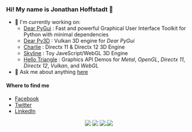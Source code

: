 ### Hi! My name is Jonathan Hoffstadt 👋

- 🔭 I'm currently working on:
  * [Dear PyGui](https://github.com/hoffstadt/DearPyGui) : Fast and powerful Graphical User Interface Toolkit for Python with minimal dependencies
  * [Dear Py3D](https://github.com/hoffstadt/DearPy3D) : Vulkan 3D engine for _Dear PyGui_
  * [Charlie](https://github.com/hoffstadt/Charlie) : Directx 11 & Directx 12 3D Engine
  * [Skyline](https://github.com/hoffstadt/Skyline) : Toy JaveScript/WebGL 3D Engine
  * [Hello Triangle](https://github.com/hoffstadt/HelloTriangle) : Graphics API Demos for _Metal_, _OpenGL_, _Directx 11_, _Directx 12_, _Vulkan_, and _WebGL_
- 💬 Ask me about anything [here](https://github.com/hoffstadt/hoffstadt/discussions)

#### Where to find me
- [Facebook](https://www.facebook.com/jonathan.hoffstadt)
- [Twitter](https://twitter.com/jhoffstadt)
- [LinkedIn](https://www.linkedin.com/in/jonathan-hoffstadt/)

<p align="center">
 
<img align="center" src="https://github-readme-stats.vercel.app/api?username=hoffstadt&show_icons=true&count_private=true&show_icons=true&theme=radical">

<img align="center" src="https://github-readme-stats.vercel.app/api/top-langs/?username=hoffstadt&layout=compact&card_width=250&langs_count=6&theme=radical">

<a href="https://github.com/hoffstadt/DearPyGui">
  <!-- Change the `github-readme-stats.anuraghazra1.vercel.app` to `github-readme-stats.vercel.app`  -->
  <img align="center" src="https://github-readme-stats.anuraghazra1.vercel.app/api/pin/?username=hoffstadt&repo=DearPyGui&theme=radical" />
</a>    
<a href="https://github.com/hoffstadt/DearPy3D">
  <!-- Change the `github-readme-stats.anuraghazra1.vercel.app` to `github-readme-stats.vercel.app`  -->
  <img align="center" src="https://github-readme-stats.anuraghazra1.vercel.app/api/pin/?username=hoffstadt&repo=DearPy3D&theme=radical" />
</a> 
</p>
